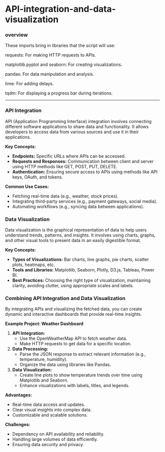 # API-integration-and-data-visualization
### overview
These imports bring in libraries that the script will use:

requests: For making HTTP requests to APIs.

matplotlib.pyplot and seaborn: For creating visualizations.

pandas: For data manipulation and analysis.

time: For adding delays.

tqdm: For displaying a progress bar during iterations.

---

### API Integration
API (Application Programming Interface) integration involves connecting different software applications to share data and functionality. It allows developers to access data from various sources and use it in their applications.

**Key Concepts:**
- **Endpoints:** Specific URLs where APIs can be accessed.
- **Requests and Responses:** Communication between client and server using HTTP methods like GET, POST, PUT, DELETE.
- **Authentication:** Ensuring secure access to APIs using methods like API keys, OAuth, and tokens.

**Common Use Cases:**
- Fetching real-time data (e.g., weather, stock prices).
- Integrating third-party services (e.g., payment gateways, social media).
- Automating workflows (e.g., syncing data between applications).

### Data Visualization
Data visualization is the graphical representation of data to help users understand trends, patterns, and insights. It involves using charts, graphs, and other visual tools to present data in an easily digestible format.

**Key Concepts:**
- **Types of Visualizations:** Bar charts, line graphs, pie charts, scatter plots, heatmaps, etc.
- **Tools and Libraries:** Matplotlib, Seaborn, Plotly, D3.js, Tableau, Power BI.
- **Best Practices:** Choosing the right type of visualization, maintaining clarity, avoiding clutter, using appropriate scales and labels.

### Combining API Integration and Data Visualization
By integrating APIs and visualizing the fetched data, you can create dynamic and interactive dashboards that provide real-time insights.

**Example Project: Weather Dashboard**
1. **API Integration:**
   - Use the OpenWeatherMap API to fetch weather data.
   - Make HTTP requests to get data for a specific location.
2. **Data Processing:**
   - Parse the JSON response to extract relevant information (e.g., temperature, humidity).
   - Organize the data using libraries like Pandas.
3. **Data Visualization:**
   - Create line plots to show temperature trends over time using Matplotlib and Seaborn.
   - Enhance visualizations with labels, titles, and legends.

**Advantages:**
- Real-time data access and updates.
- Clear visual insights into complex data.
- Customizable and scalable solutions.

**Challenges:**
- Dependency on API availability and reliability.
- Handling large volumes of data efficiently.
- Ensuring data security and privacy.

